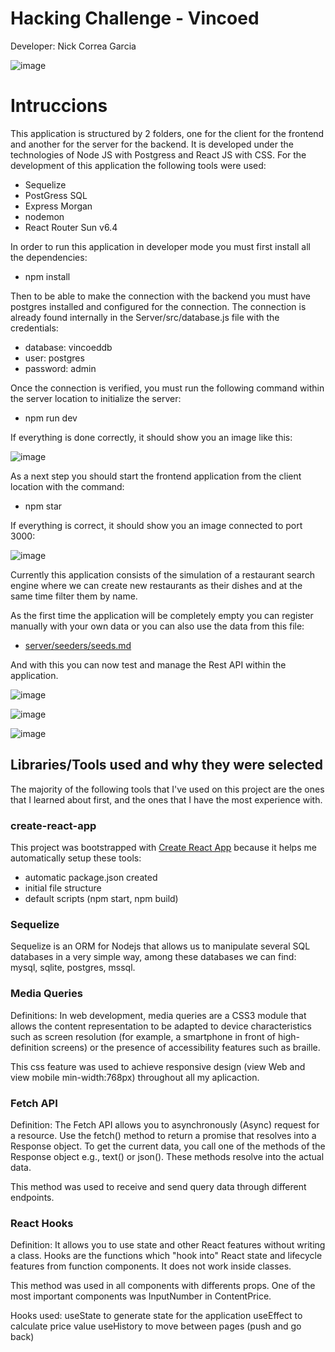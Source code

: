 # Hacking Challenge - Vincoed

Developer: Nick Correa Garcia

![image](https://user-images.githubusercontent.com/68827067/197315684-53231edc-c171-4eaa-9a74-65bee599e168.png)

# Intruccions

This application is structured by 2 folders, one for the client for the frontend and another for the server for the backend.
It is developed under the technologies of Node JS with Postgress and React JS with CSS.
For the development of this application the following tools were used:

- Sequelize
- PostGress SQL
- Express Morgan
- nodemon
- React Router Sun v6.4

In order to run this application in developer mode you must first install all the dependencies:

- npm install

Then to be able to make the connection with the backend you must have postgres installed and configured for the connection.
The connection is already found internally in the Server/src/database.js file with the credentials:

- database: vincoeddb
- user: postgres
- password: admin

Once the connection is verified, you must run the following command within the server location to initialize the server:

- npm run dev

If everything is done correctly, it should show you an image like this:

![image](https://user-images.githubusercontent.com/68827067/197311521-cef0d485-b529-42b5-acb1-3ad8372b2f17.png)

As a next step you should start the frontend application from the client location with the command:

- npm star

If everything is correct, it should show you an image connected to port 3000:

![image](https://user-images.githubusercontent.com/68827067/197312295-f5938e11-8529-468f-8c66-acba1b565ddb.png)

Currently this application consists of the simulation of a restaurant search engine where we can create new restaurants as their dishes and at the same time filter them by name.

As the first time the application will be completely empty you can register manually with your own data or you can also use the data from this file:

- [server/seeders/seeds.md](https://github.com/nickcoga/Vincoed/blob/main/server/seeders/seeds.md)

And with this you can now test and manage the Rest API within the application.

![image](https://user-images.githubusercontent.com/68827067/197315322-b03098e0-e9b8-4b26-bc1d-ed92f492e885.png)

![image](https://user-images.githubusercontent.com/68827067/197315366-2ab3da19-040a-41d8-ba35-820aaac6cdb1.png)

![image](https://user-images.githubusercontent.com/68827067/197315443-ccd0b184-5354-481f-aa3b-7fd75a217274.png)

## Libraries/Tools used and why they were selected

The majority of the following tools that I've used on this project are the ones that I learned about first, and the ones that I have the most experience with.

### create-react-app

This project was bootstrapped with [Create React App](https://github.com/facebook/create-react-app) because it helps me automatically setup these tools:

- automatic package.json created
- initial file structure
- default scripts (npm start, npm build)

### Sequelize

Sequelize is an ORM for Nodejs that allows us to manipulate several SQL databases in a very simple way, among these databases we can find: mysql, sqlite, postgres, mssql.

### Media Queries

Definitions: In web development, media queries are a CSS3 module that allows the content representation to be adapted to device characteristics such as screen resolution (for example, a smartphone in front of high-definition screens) or the presence of accessibility features such as braille.

This css feature was used to achieve responsive design (view Web and view mobile min-width:768px) throughout all my aplicaction.

### Fetch API

Definition: The Fetch API allows you to asynchronously (Async) request for a resource. Use the fetch() method to return a promise that resolves into a Response object. To get the current data, you call one of the methods of the Response object e.g., text() or json(). These methods resolve into the actual data.

This method was used to receive and send query data through different endpoints.

### React Hooks

Definition: It allows you to use state and other React features without writing a class. Hooks are the functions which "hook into" React state and lifecycle features from function components. It does not work inside classes.

This method was used in all components with differents props. One of the most important components was InputNumber in ContentPrice.

Hooks used:
useState to generate state for the application
useEffect to calculate price value
useHistory to move between pages (push and go back)

